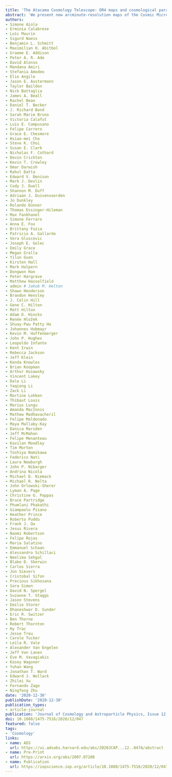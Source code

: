 ```yaml
---
title: 'The Atacama Cosmology Telescope: DR4 maps and cosmological parameters'
abstract: 'We present new arcminute-resolution maps of the Cosmic Microwave Background temperature and polarization anisotropy from the Atacama Cosmology Telescope, using data taken from 2013-2016 at {{< math >}}$98${{< /math >}} and {{< math >}}$150\ \mathrm{GHz}${{< /math >}}. The maps cover more than {{< math >}}$17,000\ \mathrm{deg}^{2}${{< /math >}}, the deepest {{< math >}}$600\ \mathrm{deg}^{2}${{< /math >}} with noise levels below {{< math >}}$10\ \mu\mathrm{K}-\mathrm{arcmin}${{< /math >}}. We use the power spectrum derived from almost {{< math >}}$6,000\ \mathrm{deg}^{2}${{< /math >}} of these maps to constrain cosmology. The ACT data enable a measurement of the angular scale of features in both the divergence-like polarization and the temperature anisotropy, tracing both the velocity and density at last-scattering. From these one can derive the distance to the last-scattering surface and thus infer the local expansion rate, {{< math >}}$H_{0}${{< /math >}}. By combining ACT data with large-scale information from WMAP we measure {{< math >}}$H_{0} = 67.6 \pm 1.1\ \mathrm{km/s/Mpc}${{< /math >}}, at {{< math >}}$68\%${{< /math >}} confidence, in excellent agreement with the independently-measured Planck satellite estimate (from ACT alone we find {{< math >}}$H_{0} = 67.9 \pm 1.5\ \mathrm{km/s/Mpc}${{< /math >}}). The {{< math >}}$\Lambda\mathrm{CDM}${{< /math >}} model provides a good fit to the ACT data, and we find no evidence for deviations: both the spatial curvature, and the departure from the standard lensing signal in the spectrum, are zero to within {{< math >}}$1\sigma${{< /math >}}; the number of relativistic species, the primordial Helium fraction, and the running of the spectral index are consistent with {{< math >}}$\Lambda\mathrm{CDM}${{< /math >}} predictions to within {{< math >}}$1.5-2.2\sigma${{< /math >}}. We compare ACT, WMAP, and Planck at the parameter level and find good consistency; we investigate how the constraints on the correlated spectral index and baryon density parameters readjust when adding CMB large-scale information that ACT does not measure. The DR4 products presented here will be publicly released on the NASA Legacy Archive for Microwave Background Data Analysis.'
authors:
- Simone Aiola
- Erminia Calabrese
- Loı̈c Maurin
- Sigurd Naess
- Benjamin L. Schmitt
- Maximilian H. Abitbol
- Graeme E. Addison
- Peter A. R. Ade
- David Alonso
- Mandana Amiri
- Stefania Amodeo
- Elio Angile
- Jason E. Austermann
- Taylor Baildon
- Nick Battaglia
- James A. Beall
- Rachel Bean
- Daniel T. Becker
- J. Richard Bond
- Sarah Marie Bruno
- Victoria Calafut
- Luis E. Campusano
- Felipe Carrero
- Grace E. Chesmore
- Hsiao-mei Cho
- Steve K. Choi
- Susan E. Clark
- Nicholas F. Cothard
- Devin Crichton
- Kevin T. Crowley
- Omar Darwish
- Rahul Datta
- Edward V. Denison
- Mark J. Devlin
- Cody J. Duell
- Shannon M. Duff
- Adriaan J. Duivenvoorden
- Jo Dunkley
- Rolando Dünner
- Thomas Essinger-Hileman
- Max Fankhanel
- Simone Ferraro
- Anna E. Fox
- Brittany Fuzia
- Patricio A. Gallardo
- Vera Gluscevic
- Joseph E. Golec
- Emily Grace
- Megan Gralla
- Yilun Guan
- Kirsten Hall
- Mark Halpern
- Dongwon Han
- Peter Hargrave
- Matthew Hasselfield
- admin # Jakob M. Helton
- Shawn Henderson
- Brandon Hensley
- J. Colin Hill
- Gene C. Hilton
- Matt Hilton
- Adam D. Hincks
- Renée Hložek
- Shuay-Pwu Patty Ho
- Johannes Hubmayr
- Kevin M. Huffenberger
- John P. Hughes
- Leopoldo Infante
- Kent Irwin
- Rebecca Jackson
- Jeff Klein
- Kenda Knowles
- Brian Koopman
- Arthur Kosowsky
- Vincent Lakey
- Dale Li
- Yaqiong Li
- Zack Li
- Martine Lokken
- Thibaut Louis
- Marius Lungu
- Amanda MacInnis
- Mathew Madhavacheril
- Felipe Maldonado
- Maya Mallaby-Kay
- Danica Marsden
- Jeff McMahon
- Felipe Menanteau
- Kavilan Moodley
- Tim Morton
- Toshiya Namikawa
- Federico Nati
- Laura Newburgh
- John P. Nibarger
- Andrina Nicola
- Michael D. Niemack
- Michael R. Nolta
- John Orlowski-Sherer
- Lyman A. Page
- Christine G. Pappas
- Bruce Partridge
- Phumlani Phakathi
- Giampaolo Pisano
- Heather Prince
- Roberto Puddu
- Frank J. Qu
- Jesus Rivera
- Naomi Robertson
- Felipe Rojas
- Maria Salatino
- Emmanuel Schaan
- Alessandro Schillaci
- Neelima Sehgal
- Blake D. Sherwin
- Carlos Sierra
- Jon Sievers
- Cristobal Sifon
- Precious Sikhosana
- Sara Simon
- David N. Spergel
- Suzanne T. Staggs
- Jason Stevens
- Emilie Storer
- Dhaneshwar D. Sunder
- Eric R. Switzer
- Ben Thorne
- Robert Thornton
- Hy Trac
- Jesse Treu
- Carole Tucker
- Leila R. Vale
- Alexander Van Engelen
- Jeff Van Lanen
- Eve M. Vavagiakis
- Kasey Wagoner
- Yuhan Wang
- Jonathan T. Ward
- Edward J. Wollack
- Zhilei Xu
- Fernando Zago
- Ningfeng Zhu
date: '2020-12-30'
publishDate: '2020-12-30'
publication_types:
- article-journal
publication: 'Journal of Cosmology and Astroparticle Physics, Issue 12, article id. 047'
doi: 10.1088/1475-7516/2020/12/047
featured: false
tags:
- 'Cosmology'
links:
- name: ADS
  url: https://ui.adsabs.harvard.edu/abs/2020JCAP...12..047A/abstract
- name: Pre-Print
  url: https://arxiv.org/abs/2007.07288
- name: Publication
  url: https://iopscience.iop.org/article/10.1088/1475-7516/2020/12/047
---
```

